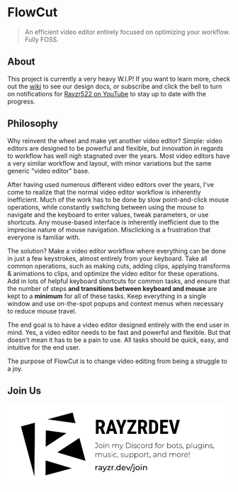 # FlowCut

> An efficient video editor entirely focused on optimizing your workflow. Fully FOSS.

## About

This project is currently a very heavy W.I.P! If you want to learn more, check out the [wiki](https://github.com/RayzrDev/FlowCut/wiki) to see our design docs, or subscribe and click the bell to turn on notifications for [Rayzr522 on YouTube](https://youtube.com/c/Rayzr522) to stay up to date with the progress.

## Philosophy

Why reinvent the wheel and make yet another video editor? Simple: video editors are designed to be powerful and flexible, but innovation in regards to workflow has well nigh stagnated over the years. Most video editors have a very similar workflow and layout, with minor variations but the same generic "video editor" base.

After having used numerous different video editors over the years, I've come to realize that the normal video editor workflow is inherently inefficient. Much of the work has to be done by slow point-and-click mouse operations, while constantly switching between using the mouse to navigate and the keyboard to enter values, tweak parameters, or use shortcuts. Any mouse-based interface is inherently inefficient due to the imprecise nature of mouse navigation. Misclicking is a frustration that everyone is familiar with.

The solution? Make a video editor workflow where everything can be done in just a few keystrokes, almost entirely from your keyboard. Take all common operations, such as making cuts, adding clips, applying transforms & animations to clips, and optimize the video editor for these operations. Add in lots of helpful keyboard shortcuts for common tasks, and ensure that the number of steps **and transitions between keyboard and mouse** are kept to a **minimum** for all of these tasks. Keep everything in a single window and use on-the-spot popups and context menus when necessary to reduce mouse travel.

The end goal is to have a video editor designed entirely with the end user in mind. Yes, a video editor needs to be fast and powerful and flexible. But that doesn't mean it has to be a pain to use. All tasks should be quick, easy, and intuitive for the end user.

The purpose of FlowCut is to change video editing from being a struggle to a joy.

## Join Us

[![Discord Badge](https://github.com/Rayzr522/ProjectResources/raw/master/RayzrDev/badge-small.png)](https://rayzr.dev/join)
